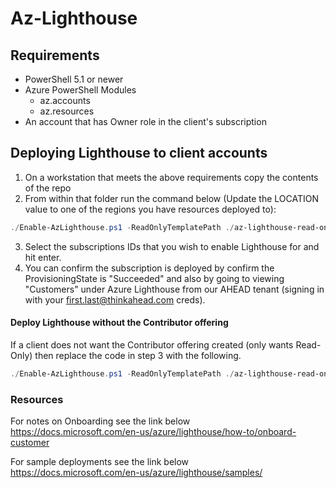 # Az-Lighthouse  

## Requirements  
- PowerShell 5.1 or newer  
- Azure PowerShell Modules  
    - az.accounts  
    - az.resources  
- An account that has Owner role in the client's subscription  

## Deploying Lighthouse to client accounts  

1. On a workstation that meets the above requirements copy the contents of the repo 
2. From within that folder run the command below (Update the LOCATION value to one of the regions you have resources deployed to):  

```powershell
./Enable-AzLighthouse.ps1 -ReadOnlyTemplatePath ./az-lighthouse-read-only.json -ReadOnlyParameterPath ./az-lighthouse-parameters-read-only.json -ContributorTemplatePath ./az-lighthouse-contributor.json -ContributorParameterPath ./az-lighthouse-parameters-contributor.json -Location $LOCATION
```  

3. Select the subscriptions IDs that you wish to enable Lighthouse for and hit enter.  
4. You can confirm the subscription is deployed by confirm the ProvisioningState is "Succeeded" and also by going to viewing "Customers" under Azure Lighthouse from our AHEAD tenant (signing in with your first.last@thinkahead.com creds).  

#### Deploy Lighthouse without the Contributor offering
If a client does not want the Contributor offering created (only wants Read-Only) then replace the code in step 3 with the following.  

```powershell
./Enable-AzLighthouse.ps1 -ReadOnlyTemplatePath ./az-lighthouse-read-only.json -ReadOnlyParameterPath ./az-lighthouse-parameters-read-only.json -Location $LOCATION
```  

### Resources  
For notes on Onboarding see the link below  
https://docs.microsoft.com/en-us/azure/lighthouse/how-to/onboard-customer

For sample deployments see the link below  
https://docs.microsoft.com/en-us/azure/lighthouse/samples/